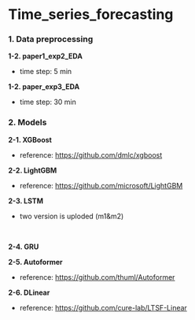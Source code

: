 # Time_series_forecasting

### 1. Data preprocessing
**1-2. paper1_exp2_EDA**
- time step: 5 min

**1-2. paper_exp3_EDA**
- time step: 30 min

### 2. Models
**2-1. XGBoost**
- reference: https://github.com/dmlc/xgboost

**2-2. LightGBM**
- reference: https://github.com/microsoft/LightGBM

**2-3. LSTM**
- two version is uploded (m1&m2)
<br>

**2-4. GRU**
<br>

**2-5. Autoformer**
- reference: https://github.com/thuml/Autoformer

**2-6. DLinear**
- reference: https://github.com/cure-lab/LTSF-Linear
